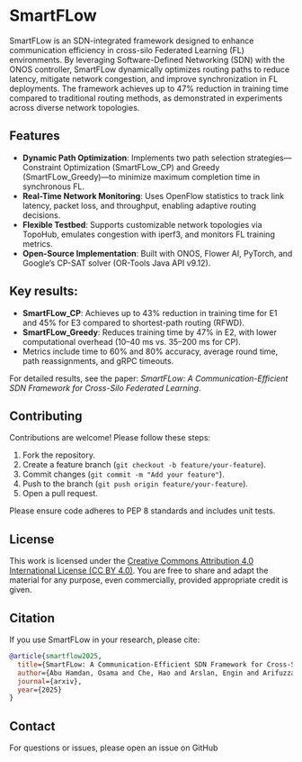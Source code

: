 # SmartFLow

SmartFLow is an SDN-integrated framework designed to enhance communication efficiency in cross-silo Federated Learning (FL) environments. By leveraging Software-Defined Networking (SDN) with the ONOS controller, SmartFLow dynamically optimizes routing paths to reduce latency, mitigate network congestion, and improve synchronization in FL deployments. The framework achieves up to 47% reduction in training time compared to traditional routing methods, as demonstrated in experiments across diverse network topologies.

## Features
- **Dynamic Path Optimization**: Implements two path selection strategies—Constraint Optimization (SmartFLow_CP) and Greedy (SmartFLow_Greedy)—to minimize maximum completion time in synchronous FL.
- **Real-Time Network Monitoring**: Uses OpenFlow statistics to track link latency, packet loss, and throughput, enabling adaptive routing decisions.
- **Flexible Testbed**: Supports customizable network topologies via TopoHub, emulates congestion with iperf3, and monitors FL training metrics.
- **Open-Source Implementation**: Built with ONOS, Flower AI, PyTorch, and Google’s CP-SAT solver (OR-Tools Java API v9.12).

## Key results:
- **SmartFLow_CP**: Achieves up to 43% reduction in training time for E1 and 45% for E3 compared to shortest-path routing (RFWD).
- **SmartFLow_Greedy**: Reduces training time by 47% in E2, with lower computational overhead (10–40 ms vs. 35–200 ms for CP).
- Metrics include time to 60% and 80% accuracy, average round time, path reassignments, and gRPC timeouts.

For detailed results, see the paper: *SmartFLow: A Communication-Efficient SDN Framework for Cross-Silo Federated Learning*.

## Contributing
Contributions are welcome! Please follow these steps:
1. Fork the repository.
2. Create a feature branch (`git checkout -b feature/your-feature`).
3. Commit changes (`git commit -m "Add your feature"`).
4. Push to the branch (`git push origin feature/your-feature`).
5. Open a pull request.

Please ensure code adheres to PEP 8 standards and includes unit tests.

## License
This work is licensed under the [Creative Commons Attribution 4.0 International License (CC BY 4.0)](https://creativecommons.org/licenses/by/4.0/).
You are free to share and adapt the material for any purpose, even commercially, provided appropriate credit is given.
## Citation
If you use SmartFLow in your research, please cite:
```bibtex
@article{smartflow2025,
  title={SmartFLow: A Communication-Efficient SDN Framework for Cross-Silo Federated Learning},
  author={Abu Hamdan, Osama and Che, Hao and Arslan, Engin and Arifuzzaman, Md},
  journal={arxiv},
  year={2025}
}
```

## Contact
For questions or issues, please open an issue on GitHub

